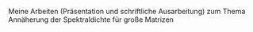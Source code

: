 Meine Arbeiten (Präsentation und schriftliche Ausarbeitung) zum Thema Annäherung der Spektraldichte für große Matrizen
